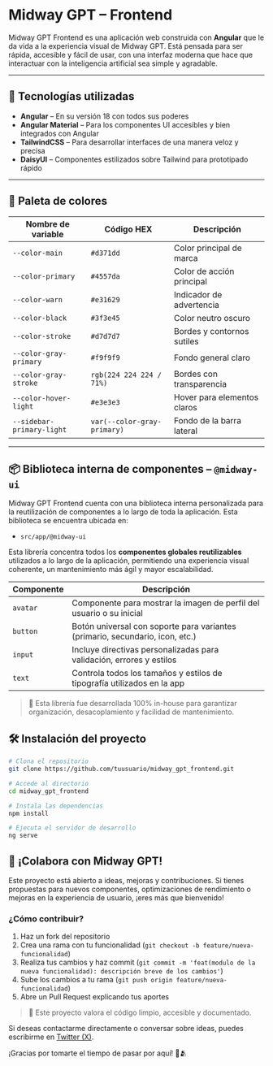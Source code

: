 # Midway GPT – Frontend

Midway GPT Frontend es una aplicación web construida con **Angular** que le da vida a la experiencia visual de Midway GPT. Está pensada para ser rápida, accesible y fácil de usar, con una interfaz moderna que hace que interactuar con la inteligencia artificial sea simple y agradable.

---

## 🚀 Tecnologías utilizadas

- **Angular** – En su versión 18 con todos sus poderes
- **Angular Material** – Para los componentes UI accesibles y bien integrados con Angular
- **TailwindCSS** – Para desarrollar interfaces de una manera veloz y precisa
- **DaisyUI** – Componentes estilizados sobre Tailwind para prototipado rápido

---

## 🎨 Paleta de colores

| Nombre de variable         | Código HEX                    | Descripción                    |
|---------------------------|-------------------------------|--------------------------------|
| `--color-main`            | `#d371dd`                     | Color principal de marca       |
| `--color-primary`         | `#4557da`                     | Color de acción principal      |
| `--color-warn`            | `#e31629`                     | Indicador de advertencia       |
| `--color-black`           | `#3f3e45`                     | Color neutro oscuro            |
| `--color-stroke`          | `#d7d7d7`                     | Bordes y contornos sutiles     |
| `--color-gray-primary`    | `#f9f9f9`                     | Fondo general claro            |
| `--color-gray-stroke`     | `rgb(224 224 224 / 71%)`      | Bordes con transparencia       |
| `--color-hover-light`     | `#e3e3e3`                     | Hover para elementos claros    |
| `--sidebar-primary-light` | `var(--color-gray-primary)`   | Fondo de la barra lateral      |

---

## 📦 Biblioteca interna de componentes – `@midway-ui`

Midway GPT Frontend cuenta con una biblioteca interna personalizada para la reutilización de componentes a lo largo de toda la aplicación. Esta biblioteca se encuentra ubicada en:

- `src/app/@midway-ui`

Esta librería concentra todos los **componentes globales reutilizables** utilizados a lo largo de la aplicación, permitiendo una experiencia visual coherente, un mantenimiento más ágil y mayor escalabilidad.

| Componente | Descripción                                                                 |
|------------|------------------------------------------------------------------------------|
| `avatar`   | Componente para mostrar la imagen de perfil del usuario o su inicial         |
| `button`   | Botón universal con soporte para variantes (primario, secundario, icon, etc.)|
| `input`    | Incluye directivas personalizadas para validación, errores y estilos         |
| `text`     | Controla todos los tamaños y estilos de tipografía utilizados en la app      |

> 🔧 Esta librería fue desarrollada 100% in-house para garantizar organización, desacoplamiento y facilidad de mantenimiento.

## 🛠️ Instalación del proyecto

```bash
# Clona el repositorio
git clone https://github.com/tuusuario/midway_gpt_frontend.git

# Accede al directorio
cd midway_gpt_frontend

# Instala las dependencias
npm install

# Ejecuta el servidor de desarrollo
ng serve
```

## 🤝 ¡Colabora con Midway GPT!

Este proyecto está abierto a ideas, mejoras y contribuciones. Si tienes propuestas para nuevos componentes, optimizaciones de rendimiento o mejoras en la experiencia de usuario, ¡eres más que bienvenido!

### ¿Cómo contribuir?

1. Haz un fork del repositorio
2. Crea una rama con tu funcionalidad (`git checkout -b feature/nueva-funcionalidad`)
3. Realiza tus cambios y haz commit (`git commit -m 'feat(modulo de la nueva funcionalidad): descripción breve de los cambios'`)
4. Sube los cambios a tu rama (`git push origin feature/nueva-funcionalidad`)
5. Abre un Pull Request explicando tus aportes

> 🧠 Este proyecto valora el código limpio, accesible y documentado.

Si deseas contactarme directamente o conversar sobre ideas, puedes escribirme en [Twitter (X)](https://x.com/so_tic0).

¡Gracias por tomarte el tiempo de pasar por aquí! 🤝🫂

